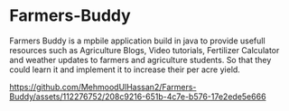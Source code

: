 # Farmers-Buddy
Farmers Buddy is a mpbile application build in java to provide usefull resources such as Agriculture Blogs, Video tutorials, Fertilizer Calculator and weather updates to farmers and agriculture students. So that they could learn it and implement it to increase their per acre yield.


https://github.com/MehmoodUlHassan2/Farmers-Buddy/assets/112276752/208c9216-651b-4c7e-b576-17e2ede5e666

